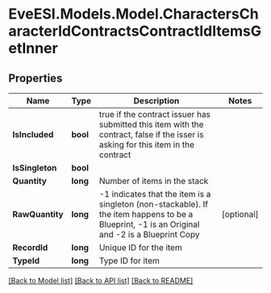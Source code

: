 # EveESI.Models.Model.CharactersCharacterIdContractsContractIdItemsGetInner

## Properties

Name | Type | Description | Notes
------------ | ------------- | ------------- | -------------
**IsIncluded** | **bool** | true if the contract issuer has submitted this item with the contract, false if the isser is asking for this item in the contract | 
**IsSingleton** | **bool** |  | 
**Quantity** | **long** | Number of items in the stack | 
**RawQuantity** | **long** | -1 indicates that the item is a singleton (non-stackable). If the item happens to be a Blueprint, -1 is an Original and -2 is a Blueprint Copy | [optional] 
**RecordId** | **long** | Unique ID for the item | 
**TypeId** | **long** | Type ID for item | 

[[Back to Model list]](../README.md#documentation-for-models) [[Back to API list]](../README.md#documentation-for-api-endpoints) [[Back to README]](../README.md)

